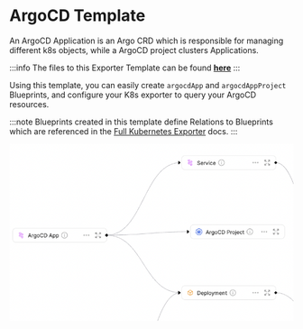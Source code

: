 # ArgoCD Template

An ArgoCD Application is an Argo CRD which is responsible for managing different k8s objects, while a ArgoCD project clusters Applications.

:::info
The files to this Exporter Template can be found **[here](https://github.com/port-labs/port-k8s-exporter-use-cases/tree/main/argocd)**
:::

Using this template, you can easily create `argocdApp` and `argocdAppProject` Blueprints, and configure your K8s exporter to query your ArgoCD resources.

:::note
Blueprints created in this template define Relations to Blueprints which are referenced in the [Full Kubernetes Exporter](../../../complete-use-cases/full-kubernetes-exporter.md) docs.
:::

![Blueprints](../../../../static/img/integrations/k8s-exporter/argocd/blueprints.png)
